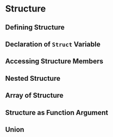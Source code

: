 # Structure

## Defining Structure

## Declaration of `Struct` Variable

## Accessing Structure Members

## Nested Structure

## Array of Structure

## Structure as Function Argument

## Union

